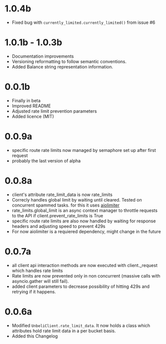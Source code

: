 # 1.0.4b
- Fixed bug with `currently_limited.currently_limited()` from issue #6 

# 1.0.1b - 1.0.3b 
- Documentation improvements
- Versioning reformatting to follow semantic conventions.
- Added Balance string representation information.

# 0.0.1b
- Finally in beta
- Improved README
- Adjusted rate limit prevention parameters
- Added licence (MIT)

# 0.0.9a
- specific route rate limits now managed by semaphore set up after first request
- probably the last version of alpha

# 0.0.8a
- client's attribute rate_limit_data is now rate_limits
- Correcly handles global limit by waiting until cleared. Tested on concurrent spammed tasks. for this it uses [aiolimiter](https://github.com/mjpieters/aiolimiter) 
- rate_limits.global_limit is an async context manager to throttle requests to the API if client.prevent_rate_limits is True
- specific route rate limits are also now handled by waiting for response headers and adjusting speed to prevent 429s
- For now aiolimiter is a requiered dependency, might change in the future

# 0.0.7a
- all client api interaction methods are now executed with client._request which handles rate limits
- Rate limits are now prevented only in non concurrent (massive calls with asyncio.gather will still fail).
- added client parameters to decrease possibility of hitting 429s and retrying if it happens.

# 0.0.6a
- Modified `UnbeliClient.rate_limit_data`. 
  It now holds a class which attributes hold rate limit data in a per bucket basis.
- Added this Changelog
